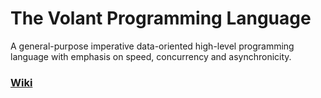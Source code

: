# The Volant Programming Language

A general-purpose imperative data-oriented high-level programming language with emphasis on speed, concurrency and asynchronicity. 

### [Wiki](https://github.com/volantlang/volant/wiki)
